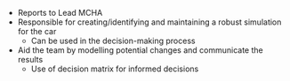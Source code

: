 
- Reports to Lead MCHA
- Responsible for creating/identifying and maintaining a robust simulation for the car
	- Can be used in the decision-making process
- Aid the team by modelling potential changes and communicate the results
	- Use of decision matrix for informed decisions